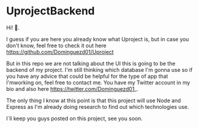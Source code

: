 # UprojectBackend
Hi! 👋.

I guess if you are here you  already know what Uproject is, but in case you don't know, feel free to check it out here https://github.com/Dominguezd01/Uproject

But in this repo we are not talking about the UI this is going to be the backend of my project. I'm still thinking which database I'm gonna use so if you have any advice that could be helpful for the type of app that I'mworking on, feel free to contact me. You have my Twitter account in my bio and also here https://twitter.com/Dominguezd01_.

The only thing I know at this point is that this project will use Node and Express as I'm already doing research to find out which technologies use.

I´ll keep you guys posted on this project, see you soon.
